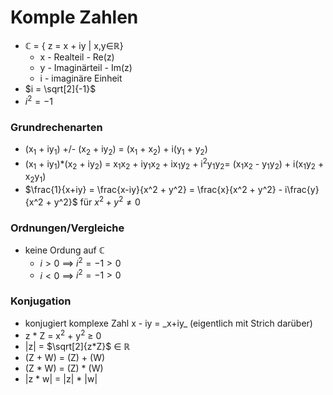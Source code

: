 # Komple Zahlen
+ ℂ = { z = x + iy | x,y∈ℝ}
	+ x - Realteil - Re(z)
	+ y - Imaginärteil - Im(z)
	+ i - imaginäre Einheit
+  $i = \sqrt[2]{-1}$
+ $i^2 = -1$

### Grundrechenarten
+ (x<sub>1</sub> + iy<sub>1</sub>) +/- (x<sub>2</sub> + iy<sub>2</sub>) = (x<sub>1</sub> + x<sub>2</sub>) + i(y<sub>1</sub> + y<sub>2</sub>)
+  (x<sub>1</sub> + iy<sub>1</sub>)\*(x<sub>2</sub> + iy<sub>2</sub>) = x<sub>1</sub>x<sub>2</sub> + iy<sub>1</sub>x<sub>2</sub> + ix<sub>1</sub>y<sub>2</sub> + i<sup>2</sup>y<sub>1</sub>y<sub>2</sub>= (x<sub>1</sub>x<sub>2</sub> - y<sub>1</sub>y<sub>2</sub>) + i(x<sub>1</sub>y<sub>2</sub> + x<sub>2</sub>y<sub>1</sub>)
+  $\frac{1}{x+iy} = \frac{x-iy}{x^2 + y^2} = \frac{x}{x^2 + y^2} - i\frac{y}{x^2 + y^2}$ für  $x^2 + y^2 ≠ 0$

### Ordnungen/Vergleiche
+ keine Ordung auf ℂ
	+ $i > 0$ ==> $i^2 = -1 > 0$
	+ $i < 0$ ==> $i^2 = -1 > 0$

### Konjugation
+ konjugiert komplexe Zahl x - iy =  \_x+iy\_ (eigentlich mit Strich darüber)
+ z \* Z = x<sup>2</sup> + y<sup>2</sup> ≥ 0 
+ |z| =  $\sqrt[2]{z*Z}$ ∈ ℝ
+ (Z + W) = (Z) + (W)
+ (Z \* W) = (Z) \* (W)
+ |z \* w| = |z| \* |w|